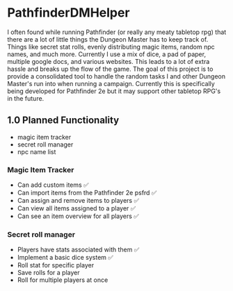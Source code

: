 # PathfinderDMHelper
I often found while running Pathfinder (or really any meaty tabletop rpg) that there are a lot of little things the Dungeon Master has to keep track of.  Things like secret stat rolls, evenly distributing magic items, random npc names, and much more.  Currently I use a mix of dice, a pad of paper, multiple google docs, and various websites.  This leads to a lot of extra hassle and breaks up the flow of the game.  The goal of this project is to provide a consolidated tool to handle the random tasks I and other Dungeon Master's run into when running a campaign.  Currently this is specifically being developed for Pathfinder 2e but it may support other tabletop RPG's in the future.
## 1.0 Planned Functionality
- magic item tracker
- secret roll manager
- npc name list

### Magic Item Tracker
- Can add custom items ✅
- Can import items from the Pathfinder 2e psfrd ✅
- Can assign and remove items to players ✅
- Can view all items assigned to a player ✅
- Can see an item overview for all players ✅

### Secret roll manager
- Players have stats associated with them ✅
- Implement a basic dice system ✅
- Roll stat for specific player
- Save rolls for a player
- Roll for multiple players at once

